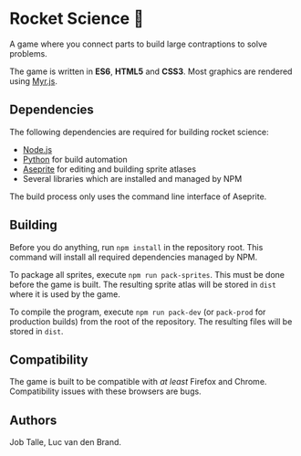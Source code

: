 # Rocket Science :rocket:
A game where you connect parts to build large contraptions to solve problems.

The game is written in **ES6**, **HTML5** and **CSS3**. Most graphics are rendered using [Myr.js](https://github.com/jobtalle/myr.js).

## Dependencies
The following dependencies are required for building rocket science:

* [Node.js](https://www.nodejs.org)
* [Python](https://www.python.org) for build automation
* [Aseprite](https://github.com/aseprite/aseprite) for editing and building sprite atlases
* Several libraries which are installed and managed by NPM

The build process only uses the command line interface of Aseprite.

## Building
Before you do anything, run ``npm install`` in the repository root. 
This command will install all required dependencies managed by NPM.

To package all sprites, execute ``npm run pack-sprites``. This must be done before the game is built.
The resulting sprite atlas will be stored in ``dist`` where it is used by the game.

To compile the program, execute ``npm run pack-dev``
(or ``pack-prod`` for production builds) from the root of the repository.
The resulting files will be stored in ``dist``.

## Compatibility
The game is built to be compatible with _at least_ Firefox and Chrome.
Compatibility issues with these browsers are bugs.

## Authors
Job Talle,
Luc van den Brand.
